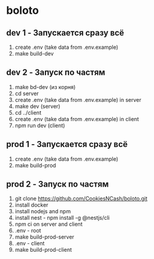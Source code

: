 # boloto

## dev 1 - Запускается сразу всё

1. create .env (take data from .env.example)
2. make build-dev

## dev 2 - Запуск по частям

1. make bd-dev (из корня)
2. cd server
3. create .env (take data from .env.example) in server
4. make dev (server)
5. cd ../client
6. create .env (take data from .env.example) in client
7. npm run dev (client)

## prod 1 - Запускается сразу всё

1. create .env (take data from .env.example)
2. make build-prod

## prod 2 - Запуск по частям

1. git clone https://github.com/CookiesNCash/boloto.git
2. install docker
3. install nodejs and npm
4. install nest - npm install -g @nestjs/cli
5. npm ci on server and client
5. .env - root
6. make build-prod-server
7. .env - client
8. make build-prod-client
